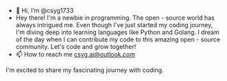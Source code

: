 - 👋 Hi, I’m @csyg1733
- Hey there! I'm a newbie in programming. The open - source world has always intrigued me. Even though I've just started my coding journey, I'm diving deep into learning languages like Python and Golang. I dream of the day when I can contribute my code to this amazing open - source community. Let's code and grow together!
- 📫 How to reach me csyg.ai@outlook.com

I'm excited to share my fascinating journey with coding.

<!---
nGkp5E76/nGkp5E76 is a ✨ special ✨ repository because its `README.md` (this file) appears on your GitHub profile.
You can click the Preview link to take a look at your changes.
--->
